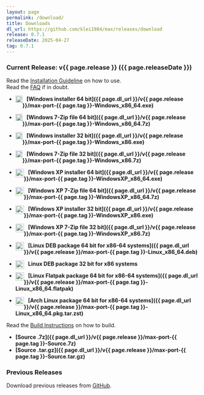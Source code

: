 ```yaml
---
layout: page
permalink: /download/
title: Downloads
dl_url: https://github.com/klei1984/max/releases/download
release: 0.7.1
releaseDate: 2025-04-27
tag: 0.7.1
---
```


### Current Release: v{{ page.release }} ({{ page.releaseDate }})

Read the [Installation Guideline](install.md) on how to use.<br>
Read the [FAQ](faq.md) if in doubt.

- <img style="float: left" src="{{ site.baseurl }}/assets/images/windows.svg" width="18px" height="18px"/> &ensp; **[Windows installer 64 bit]({{ page.dl_url }}/v{{ page.release }}/max-port-{{ page.tag }}-Windows_x86_64.exe)**
- <img style="float: left" src="{{ site.baseurl }}/assets/images/windows.svg" width="18px" height="18px"/> &ensp; **[Windows 7-Zip file 64 bit]({{ page.dl_url }}/v{{ page.release }}/max-port-{{ page.tag }}-Windows_x86_64.7z)**
- <img style="float: left" src="{{ site.baseurl }}/assets/images/windows.svg" width="18px" height="18px"/> &ensp; **[Windows installer 32 bit]({{ page.dl_url }}/v{{ page.release }}/max-port-{{ page.tag }}-Windows_x86.exe)**
- <img style="float: left" src="{{ site.baseurl }}/assets/images/windows.svg" width="18px" height="18px"/> &ensp; **[Windows 7-Zip file 32 bit]({{ page.dl_url }}/v{{ page.release }}/max-port-{{ page.tag }}-Windows_x86.7z)**

- <img style="float: left" src="{{ site.baseurl }}/assets/images/windows_xp.svg" width="22px" height="22px"/> &ensp; **[Windows XP installer 64 bit]({{ page.dl_url }}/v{{ page.release }}/max-port-{{ page.tag }}-WindowsXP_x86_64.exe)**
- <img style="float: left" src="{{ site.baseurl }}/assets/images/windows_xp.svg" width="22px" height="22px"/> &ensp; **[Windows XP 7-Zip file 64 bit]({{ page.dl_url }}/v{{ page.release }}/max-port-{{ page.tag }}-WindowsXP_x86_64.7z)**
- <img style="float: left" src="{{ site.baseurl }}/assets/images/windows_xp.svg" width="22px" height="22px"/> &ensp; **[Windows XP installer 32 bit]({{ page.dl_url }}/v{{ page.release }}/max-port-{{ page.tag }}-WindowsXP_x86.exe)**
- <img style="float: left" src="{{ site.baseurl }}/assets/images/windows_xp.svg" width="22px" height="22px"/> &ensp; **[Windows XP 7-Zip file 32 bit]({{ page.dl_url }}/v{{ page.release }}/max-port-{{ page.tag }}-WindowsXP_x86.7z)**

- <img style="float: left" src="{{ site.baseurl }}/assets/images/linux.svg" width="22px" height="22px"/> &ensp; **[Linux DEB package 64 bit for x86-64 systems]({{ page.dl_url }}/v{{ page.release }}/max-port-{{ page.tag }}-Linux_x86_64.deb)**
- <img style="float: left" src="{{ site.baseurl }}/assets/images/linux.svg" width="22px" height="22px"/> &ensp; **Linux DEB package 32 bit for x86 systems**

- <img style="float: left" src="{{ site.baseurl }}/assets/images/flatpak.svg" width="22px" height="22px"/> &ensp; **[Linux Flatpak package 64 bit for x86-64 systems]({{ page.dl_url }}/v{{ page.release }}/max-port-{{ page.tag }}-Linux_x86_64.flatpak)**

- <img style="float: left" src="{{ site.baseurl }}/assets/images/arch_linux.svg" width="22px" height="22px"/> &ensp; **[Arch Linux package 64 bit for x86-64 systems]({{ page.dl_url }}/v{{ page.release }}/max-port-{{ page.tag }}-Linux_x86_64.pkg.tar.zst)**

Read the [Build Instructions](build.md) on how to build.

- **[Source .7z]({{ page.dl_url }}/v{{ page.release }}/max-port-{{ page.tag }}-Source.7z)**
- **[Source .tar.gz]({{ page.dl_url }}/v{{ page.release }}/max-port-{{ page.tag }}-Source.tar.gz)**

### Previous Releases

Download previous releases from [GitHub](https://github.com/klei1984/max/releases).
